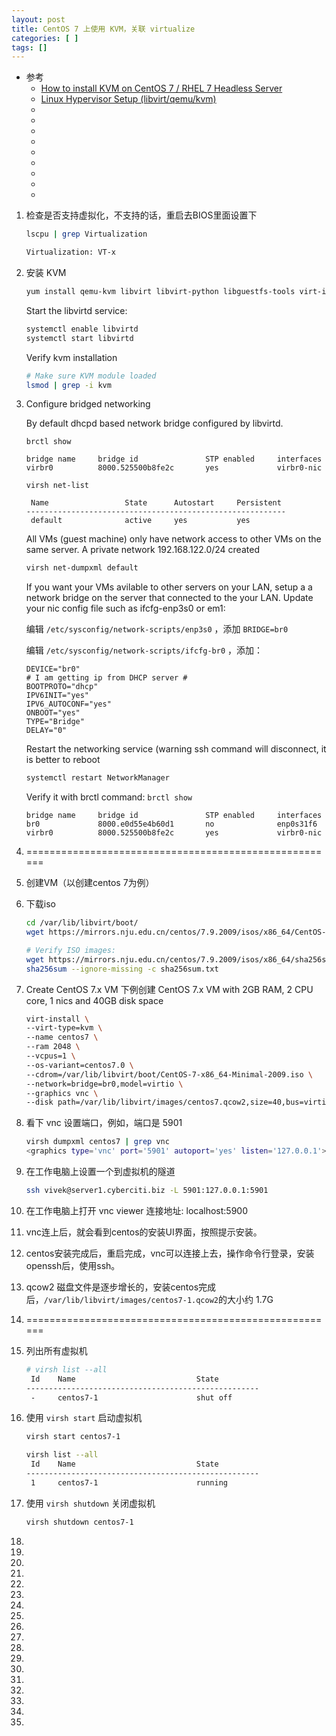 ```yaml
---
layout: post
title: CentOS 7 上使用 KVM，关联 virtualize
categories: [ ]
tags: []
---
```


* 参考
  * [How to install KVM on CentOS 7 / RHEL 7 Headless Server](https://www.cyberciti.biz/faq/how-to-install-kvm-on-centos-7-rhel-7-headless-server/)
  * [Linux Hypervisor Setup (libvirt/qemu/kvm)](https://joshrosso.com/c/linux-hypervisor-setup/)
  * []()
  * []()
  * []()
  * []()
  * []()
  * []()
  * []()
  * []()
  * []()



1. 检查是否支持虚拟化，不支持的话，重启去BIOS里面设置下

    ~~~sh
    lscpu | grep Virtualization

    Virtualization: VT-x
    ~~~

1. 安装 KVM

    ~~~sh
    yum install qemu-kvm libvirt libvirt-python libguestfs-tools virt-install
    ~~~

    Start the libvirtd service:

    ~~~sh
    systemctl enable libvirtd
    systemctl start libvirtd
    ~~~

    Verify kvm installation

    ~~~sh
    # Make sure KVM module loaded
    lsmod | grep -i kvm
    ~~~~

1. Configure bridged networking

    By default dhcpd based network bridge configured by libvirtd. 


    `brctl show`

    ~~~
    bridge name     bridge id               STP enabled     interfaces
    virbr0          8000.525500b8fe2c       yes             virbr0-nic
    ~~~

    `virsh net-list`

    ~~~
     Name                 State      Autostart     Persistent
    ----------------------------------------------------------
     default              active     yes           yes
    ~~~

    All VMs (guest machine) only have network access to other VMs on the same server. A private network 192.168.122.0/24 created 

    ~~~sh
    virsh net-dumpxml default
    ~~~

    If you want your VMs avilable to other servers on your LAN, setup a a network bridge on the server that connected to the your LAN. Update your nic config file such as ifcfg-enp3s0 or em1:

    编辑 `/etc/sysconfig/network-scripts/enp3s0` ，添加 `BRIDGE=br0`

    编辑 `/etc/sysconfig/network-scripts/ifcfg-br0` ，添加：

    ~~~
    DEVICE="br0"
    # I am getting ip from DHCP server #
    BOOTPROTO="dhcp"
    IPV6INIT="yes"
    IPV6_AUTOCONF="yes"
    ONBOOT="yes"
    TYPE="Bridge"
    DELAY="0"
    ~~~

    Restart the networking service (warning ssh command will disconnect, it is better to reboot

    ~~~sh
    systemctl restart NetworkManager
    ~~~

    Verify it with brctl command: `brctl show`

    ~~~
    bridge name     bridge id               STP enabled     interfaces
    br0             8000.e0d55e4b60d1       no              enp0s31f6
    virbr0          8000.525500b8fe2c       yes             virbr0-nic
    ~~~

1. ======================================================

1. 创建VM（以创建centos 7为例）

1. 下载iso
    ~~~sh
    cd /var/lib/libvirt/boot/
    wget https://mirrors.nju.edu.cn/centos/7.9.2009/isos/x86_64/CentOS-7-x86_64-Minimal-2009.iso

    # Verify ISO images:
    wget https://mirrors.nju.edu.cn/centos/7.9.2009/isos/x86_64/sha256sum.txt
    sha256sum --ignore-missing -c sha256sum.txt
    ~~~
1. Create CentOS 7.x VM
    下例创建 CentOS 7.x VM with 2GB RAM, 2 CPU core, 1 nics and 40GB disk space
    ~~~sh
    virt-install \
    --virt-type=kvm \
    --name centos7 \
    --ram 2048 \
    --vcpus=1 \
    --os-variant=centos7.0 \
    --cdrom=/var/lib/libvirt/boot/CentOS-7-x86_64-Minimal-2009.iso \
    --network=bridge=br0,model=virtio \
    --graphics vnc \
    --disk path=/var/lib/libvirt/images/centos7.qcow2,size=40,bus=virtio,format=qcow2
    ~~~
1. 看下 vnc 设置端口，例如，端口是 5901
    ~~~sh
    virsh dumpxml centos7 | grep vnc
    <graphics type='vnc' port='5901' autoport='yes' listen='127.0.0.1'>
    ~~~
1. 在工作电脑上设置一个到虚拟机的隧道
    ~~~sh
    ssh vivek@server1.cyberciti.biz -L 5901:127.0.0.1:5901
    ~~~
1. 在工作电脑上打开 vnc viewer
    连接地址: localhost:5900
1. vnc连上后，就会看到centos的安装UI界面，按照提示安装。
1. centos安装完成后，重启完成，vnc可以连接上去，操作命令行登录，安装openssh后，使用ssh。
1. qcow2 磁盘文件是逐步增长的，安装centos完成后，`/var/lib/libvirt/images/centos7-1.qcow2`的大小约 1.7G

1. ======================================================

1. 列出所有虚拟机
    ~~~sh
    # virsh list --all
     Id    Name                           State
    ----------------------------------------------------
     -     centos7-1                      shut off
    ~~~

1. 使用 `virsh start` 启动虚拟机
    ~~~sh
    virsh start centos7-1

    virsh list --all
     Id    Name                           State
    ----------------------------------------------------
     1     centos7-1                      running
    ~~~

1. 使用 `virsh shutdown` 关闭虚拟机
    ~~~sh
    virsh shutdown centos7-1
    ~~~
1. 
1. 
1. 
1. 
1. 
1. 
1. 
1. 
1. 
1. 
1. 
1. 
1. 
1. 
1. 
1. 
1. 
1. 








































































































































































































































